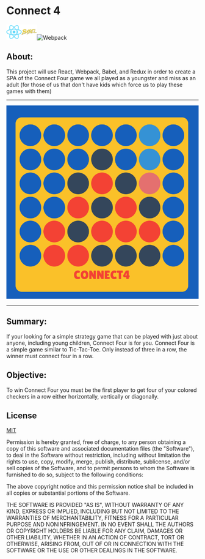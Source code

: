 # Connect 4
![React](./react.png?raw=true 'React')![Babel](./babel.png?raw=true 'Babel')![Webpack](./.png?raw=true 'Webpack')

## About:

This project will use React, Webpack, Babel, and Redux in order to create a SPA of the Connect Four game we all played as a youngster and miss as an adult (for those of us that don't have kids which force us to play these games with them)

---

![Connect Four](./connect4.png?raw=true "'It's like tic-tac-toe, but, like, more' - Sean")

---

## Summary:

If your looking for a simple strategy game that can be played with just about anyone, including young children, Connect Four is for you. Connect Four is a simple game similar to Tic-Tac-Toe. Only instead of three in a row, the winner must connect four in a row.

## Objective:

To win Connect Four you must be the first player to get four of your colored checkers in a row either horizontally, vertically or diagonally.

## License

[MIT](https://choosealicense.com/licenses/mit/)

Permission is hereby granted, free of charge, to any person obtaining a copy of this software and associated documentation files (the "Software"), to deal in the Software without restriction, including without limitation the rights to use, copy, modify, merge, publish, distribute, sublicense, and/or sell copies of the Software, and to permit persons to whom the Software is furnished to do so, subject to the following conditions:

The above copyright notice and this permission notice shall be included in all copies or substantial portions of the Software.

THE SOFTWARE IS PROVIDED "AS IS", WITHOUT WARRANTY OF ANY KIND, EXPRESS OR IMPLIED, INCLUDING BUT NOT LIMITED TO THE WARRANTIES OF MERCHANTABILITY, FITNESS FOR A PARTICULAR PURPOSE AND NONINFRINGEMENT. IN NO EVENT SHALL THE AUTHORS OR COPYRIGHT HOLDERS BE LIABLE FOR ANY CLAIM, DAMAGES OR OTHER LIABILITY, WHETHER IN AN ACTION OF CONTRACT, TORT OR OTHERWISE, ARISING FROM, OUT OF OR IN CONNECTION WITH THE SOFTWARE OR THE USE OR OTHER DEALINGS IN THE SOFTWARE.
